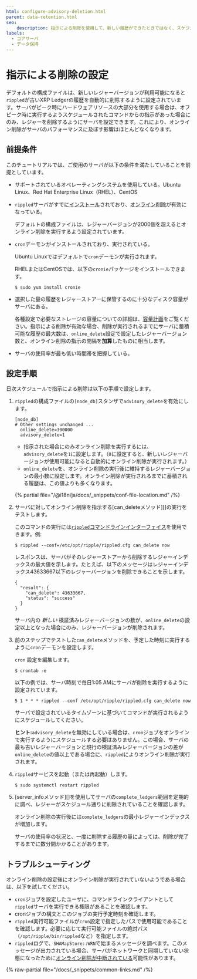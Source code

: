 ```yaml
---
html: configure-advisory-deletion.html
parent: data-retention.html
seo:
    description: 指示による削除を使用して、新しい履歴ができたときではなく、スケジュールで古いレジャー履歴を削除します。
labels:
  - コアサーバ
  - データ保持
---
```

# 指示による削除の設定

デフォルトの構成ファイルは、新しいレジャーバージョンが利用可能になると`rippled`が古いXRP Ledgerの履歴を自動的に削除するように設定されています。サーバがピーク時にハードウェアリソースの大部分を使用する場合は、オフピーク時に実行するようスケジュールされたコマンドからの指示があった場合にのみ、レジャーを削除するようにサーバを設定できます。これにより、オンライン削除がサーバのパフォーマンスに及ぼす影響はほとんどなくなります。

## 前提条件

このチュートリアルでは、ご使用のサーバが以下の条件を満たしていることを前提としています。

- サポートされているオペレーティングシステムを使用している。Ubuntu Linux、Red Hat Enterprise Linux（RHEL）、CentOS

- `rippled`サーバがすでに[インストール](../../installation/index.md)されており、[オンライン削除](online-deletion.md)が有効になっている。

    デフォルトの構成ファイルは、レジャーバージョンが2000個を超えるとオンライン削除を実行するよう設定されています。

- `cron`デーモンがインストールされており、実行されている。

    Ubuntu Linuxではデフォルトで`cron`デーモンが実行されます。

    RHELまたはCentOSでは、以下の`cronie`パッケージをインストールできます。

    ```
    $ sudo yum install cronie
    ```

- 選択した量の履歴をレジャーストアーに保管するのに十分なディスク容量がサーバにある。

    各種設定で必要なストレージの容量についての詳細は、[容量計画](../../installation/capacity-planning.md)をご覧ください。指示による削除が有効な場合、削除が実行されるまでにサーバに蓄積可能な履歴の最大数は、`online_delete`設定で設定したレジャーバージョン数と、オンライン削除の指示の間隔を**加算**したものに相当します。

- サーバの使用率が最も低い時間帯を把握している。

## 設定手順

日次スケジュールで指示による削除は以下の手順で設定します。

1. `rippled`の構成ファイルの`[node_db]`スタンザで`advisory_delete`を有効にします。

    ```
    [node_db]
    # Other settings unchanged ...
      online_delete=300000
      advisory_delete=1
    ```

    - 指示された場合にのみオンライン削除を実行するには、`advisory_delete`を`1`に設定します。（`0`に設定すると、新しいレジャーバージョンが使用可能になると自動的にオンライン削除が実行されます。）
    - `online_delete`を、オンライン削除の実行後に維持するレジャーバージョンの最小数に設定します。オンライン削除が実行されるまでに蓄積される履歴は、この値よりも多くなります。

    {% partial file="/@i18n/ja/docs/_snippets/conf-file-location.md" /%}

2. サーバに対してオンライン削除を指示する[can_deleteメソッド][]の実行をテストします。

    このコマンドの実行には[`rippled`コマンドラインインターフェイス](../../../tutorials/http-websocket-apis/build-apps/get-started.md#コマンドライン)を使用できます。例:

    ```
    $ rippled --conf=/etc/opt/ripple/rippled.cfg can_delete now
    ```

    レスポンスは、サーバがそのレジャーストアーから削除するレジャーインデックスの最大値を示します。たとえば、以下のメッセージはレジャーインデックス43633667以下のレジャーバージョンを削除できることを示します。

    ```
    {
      "result": {
        "can_delete": 43633667,
        "status": "success"
      }
    }
    ```

    サーバ内の _新しい_ 検証済みレジャーバージョンの数が、`online_delete`の設定以上となった場合にのみ、レジャーバージョンが削除されます。

3. 前のステップでテストした`can_delete`メソッドを、予定した時刻に実行するように`cron`デーモンを設定します。

    `cron` 設定を編集します。

    ```
    $ crontab -e
    ```

    以下の例では、サーバ時刻で毎日1:05 AMにサーバが削除を実行するように設定されています。

    ```
    5 1 * * * rippled --conf /etc/opt/ripple/rippled.cfg can_delete now
    ```

    サーバで設定されているタイムゾーンに基づいてコマンドが実行されるようにスケジュールしてください。

    **ヒント:**`advisory_delete`を無効にしている場合は、`cron`ジョブをオンラインで実行するようにスケジュールする必要はありません。この場合、サーバの最も古いレジャーバージョンと現行の検証済みレジャーバージョンの差が`online_delete`の値以上である場合に、`rippled`によりオンライン削除が実行されます。

4. `rippled`サービスを起動（または再起動）します。

    ```
    $ sudo systemctl restart rippled
    ```

5. [server_infoメソッド][]を使用してサーバの`complete_ledgers`範囲を定期的に調べ、レジャーがスケジュール通りに削除されていることを確認します。

    オンライン削除の実行後には`complete_ledgers`の最小レジャーインデックスが増加します。

    サーバの使用率の状況と、一度に削除する履歴の量によっては、削除が完了するまでに数分間かかることがあります。

## トラブルシューティング

オンライン削除の設定後にオンライン削除が実行されていないようである場合は、以下を試してください。

- `cron`ジョブを設定したユーザに、コマンドラインクライアントとして`rippled`サーバを実行できる権限があることを確認します。
- cronジョブの構文とこのジョブの実行予定時刻を確認します。
- `rippled`実行可能ファイルが`cron`設定で指定したパスで使用可能であることを確認します。必要に応じて実行可能ファイルの絶対パス（`/opt/ripple/bin/rippled`など）を指定します。
- `rippled`ログで、`SHAMapStore::WRN`で始まるメッセージを調べます。このメッセージが出力されている場合、サーバがネットワークと同期していない状態になったために[オンライン削除が中断されている](online-deletion.md#オンライン削除の中断)可能性があります。

{% raw-partial file="/docs/_snippets/common-links.md" /%}
